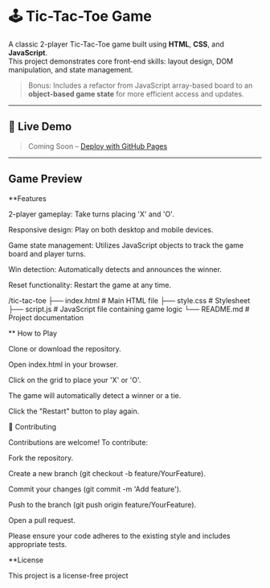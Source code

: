 # 🕹️ Tic-Tac-Toe Game

A classic 2-player Tic-Tac-Toe game built using **HTML**, **CSS**, and **JavaScript**.  
This project demonstrates core front-end skills: layout design, DOM manipulation, and state management.

> Bonus: Includes a refactor from JavaScript array-based board to an **object-based game state** for more efficient access and updates.

---

## 🔗 Live Demo

> Coming Soon – [Deploy with GitHub Pages](https://pages.github.com/)

---

## Game Preview

**Features

2-player gameplay: Take turns placing 'X' and 'O'.

Responsive design: Play on both desktop and mobile devices.

Game state management: Utilizes JavaScript objects to track the game board and player turns.

Win detection: Automatically detects and announces the winner.

Reset functionality: Restart the game at any time.

/tic-tac-toe
├── index.html       # Main HTML file
├── style.css        # Stylesheet
├── script.js        # JavaScript file containing game logic
└── README.md        # Project documentation

** How to Play

Clone or download the repository.

Open index.html in your browser.

Click on the grid to place your 'X' or 'O'.

The game will automatically detect a winner or a tie.

Click the "Restart" button to play again.

🤝 Contributing

Contributions are welcome! To contribute:

Fork the repository.

Create a new branch (git checkout -b feature/YourFeature).

Commit your changes (git commit -m 'Add feature').

Push to the branch (git push origin feature/YourFeature).

Open a pull request.

Please ensure your code adheres to the existing style and includes appropriate tests.

**License

This project is a license-free project
